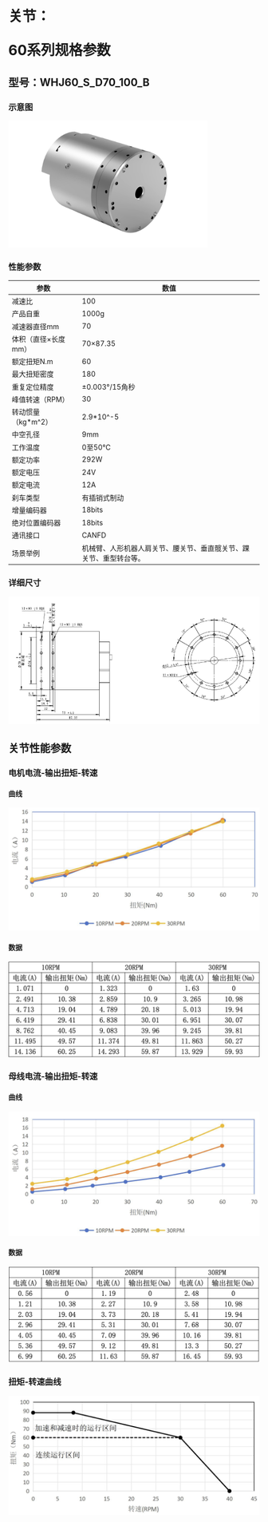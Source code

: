 # <p class="hidden">关节：</p>60系列规格参数

## 型号：WHJ60_S_D70_100_B

### 示意图

<div align="left"> <img src="../WHJ60/60-2.png" width = 400 /> </div>

### 性能参数

| 参数 | 数值 |
| --- | --- |
| 减速比 | 100 |
| 产品自重 | 1000g |
| 减速器直径mm | 70 |
| 体积（直径×长度mm） | 70×87.35 |
| 额定扭矩N.m | 60 |
| 最大扭矩密度 | 180 |
| 重复定位精度 | ±0.003°/15角秒 |
| 峰值转速（RPM） | 30 |
| 转动惯量（kg*m^2） | 2.9*10^-5 |
| 中空孔径 | 9mm |
| 工作温度 | 0至50℃ |
| 额定功率 | 292W |
| 额定电压 | 24V |
| 额定电流 | 12A |
| 刹车类型 | 有插销式制动 |
| 增量编码器 | 18bits |
| 绝对位置编码器 | 18bits |
| 通讯接口 | CANFD |
| 场景举例 | 机械臂、人形机器人肩关节、腰关节、垂直髋关节、踝关节、重型转台等。 |

### 详细尺寸

![alt text](<CleanShot 2024-08-21 at 18.20.38.png>)

## 关节性能参数

### 电机电流-输出扭矩-转速

#### 曲线

![alt text](<motorCurrent.png>)

#### 数据

![alt text](<motorCurrentData.png>)

### 母线电流-输出扭矩-转速

#### 曲线

![alt text](<busCurrent.png>)

#### 数据

![alt text](<busCurrentData.png>)

### 扭矩-转速曲线

![alt text](<torqueSpeed.png>)
